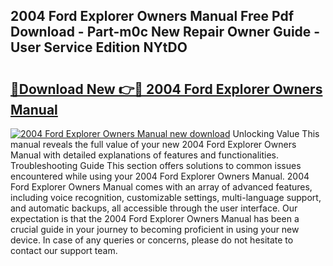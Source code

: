 ## 2004 Ford Explorer Owners Manual Free Pdf Download - Part-m0c New Repair Owner Guide - User Service Edition NYtDO

# <h2><a href="http://bc23879.oget.top/?id=2004+Ford+Explorer+Owners+Manual">🔗Download New 👉🔴 2004 Ford Explorer Owners Manual</a></h2>

[![2004 Ford Explorer Owners Manual new download](https://i.imgur.com/5g1atiW.png)](http://bc23879.oget.top/?id=2004+Ford+Explorer+Owners+Manual)
Unlocking Value This manual reveals the full value of your new 2004 Ford Explorer Owners Manual with detailed explanations of features and functionalities. Troubleshooting Guide This section offers solutions to common issues encountered while using your 2004 Ford Explorer Owners Manual. 2004 Ford Explorer Owners Manual comes with an array of advanced features, including voice recognition, customizable settings, multi-language support, and automatic backups, all accessible through the user interface. Our expectation is that the 2004 Ford Explorer Owners Manual has been a crucial guide in your journey to becoming proficient in using your new device. In case of any queries or concerns, please do not hesitate to contact our support team.
